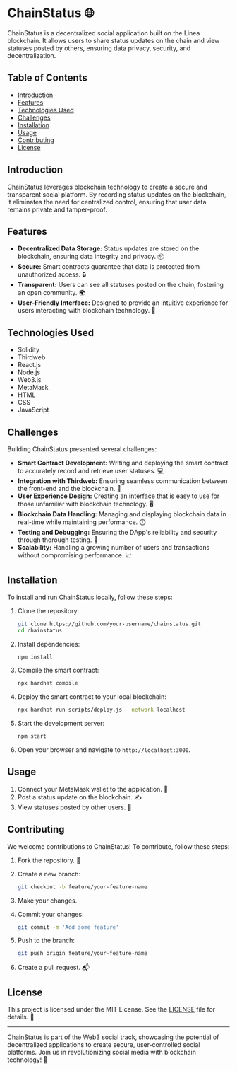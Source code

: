 # ChainStatus 🌐

ChainStatus is a decentralized social application built on the Linea blockchain. It allows users to share status updates on the chain and view statuses posted by others, ensuring data privacy, security, and decentralization.

## Table of Contents

- [Introduction](#introduction)
- [Features](#features)
- [Technologies Used](#technologies-used)
- [Challenges](#challenges)
- [Installation](#installation)
- [Usage](#usage)
- [Contributing](#contributing)
- [License](#license)

## Introduction

ChainStatus leverages blockchain technology to create a secure and transparent social platform. By recording status updates on the blockchain, it eliminates the need for centralized control, ensuring that user data remains private and tamper-proof.

## Features

- **Decentralized Data Storage:** Status updates are stored on the blockchain, ensuring data integrity and privacy. 📦
- **Secure:** Smart contracts guarantee that data is protected from unauthorized access. 🔒
- **Transparent:** Users can see all statuses posted on the chain, fostering an open community. 🌍
- **User-Friendly Interface:** Designed to provide an intuitive experience for users interacting with blockchain technology. 👥

## Technologies Used

- Solidity
- Thirdweb
- React.js
- Node.js
- Web3.js
- MetaMask
- HTML
- CSS
- JavaScript

## Challenges

Building ChainStatus presented several challenges:

- **Smart Contract Development:** Writing and deploying the smart contract to accurately record and retrieve user statuses. 💻
- **Integration with Thirdweb:** Ensuring seamless communication between the front-end and the blockchain. 🔄
- **User Experience Design:** Creating an interface that is easy to use for those unfamiliar with blockchain technology. 🖥️
- **Blockchain Data Handling:** Managing and displaying blockchain data in real-time while maintaining performance. ⏱️
- **Testing and Debugging:** Ensuring the DApp's reliability and security through thorough testing. 🐞
- **Scalability:** Handling a growing number of users and transactions without compromising performance. 📈

## Installation

To install and run ChainStatus locally, follow these steps:

1. Clone the repository:

   ```bash
   git clone https://github.com/your-username/chainstatus.git
   cd chainstatus
   ```

2. Install dependencies:

   ```bash
   npm install
   ```

3. Compile the smart contract:

   ```bash
   npx hardhat compile
   ```

4. Deploy the smart contract to your local blockchain:

   ```bash
   npx hardhat run scripts/deploy.js --network localhost
   ```

5. Start the development server:

   ```bash
   npm start
   ```

6. Open your browser and navigate to `http://localhost:3000`.

## Usage

1. Connect your MetaMask wallet to the application. 🔗
2. Post a status update on the blockchain. ✍️
3. View statuses posted by other users. 👀

## Contributing

We welcome contributions to ChainStatus! To contribute, follow these steps:

1. Fork the repository. 🍴
2. Create a new branch:

   ```bash
   git checkout -b feature/your-feature-name
   ```

3. Make your changes.
4. Commit your changes:

   ```bash
   git commit -m 'Add some feature'
   ```

5. Push to the branch:

   ```bash
   git push origin feature/your-feature-name
   ```

6. Create a pull request. 📬

## License

This project is licensed under the MIT License. See the [LICENSE](LICENSE) file for details. 📜

---

ChainStatus is part of the Web3 social track, showcasing the potential of decentralized applications to create secure, user-controlled social platforms. Join us in revolutionizing social media with blockchain technology! 🚀
